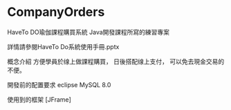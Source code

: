# CompanyOrders
HaveTo DO瑜伽課程購買系統 
Java開發課程所寫的練習專案

詳情請參閱HaveTo Do系統使用手冊.pptx 

概念介紹 
方便學員於缐上做課程購買， 
日後搭配缐上支付， 
可以免去現金交易的不便。

開發前的配置要求 
eclipse 
MySQL 8.0 

使用到的框架 [JFrame]
